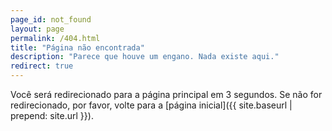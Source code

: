 ```yaml
---
page_id: not_found
layout: page
permalink: /404.html
title: "Página não encontrada"
description: "Parece que houve um engano. Nada existe aqui."
redirect: true
---
```


Você será redirecionado para a página principal em 3 segundos. Se não for redirecionado, por favor, volte para a [página inicial]({{ site.baseurl | prepend: site.url }}).